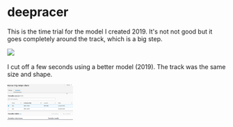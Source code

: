 # deepracer
This is the time trial for the model I created 2019. It's not not good but it goes completely around the track, which is a big step. 

<img src="/deep-racer-time-trial.gif">

I cut off a few seconds using a better model (2019). The track was the same size and shape.

<img src="/better-lap-time.png" width=30%>
